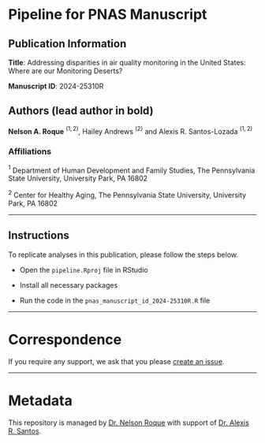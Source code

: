 # Pipeline for PNAS Manuscript

## Publication Information

**Title**: Addressing disparities in air quality monitoring in the United States: Where are our Monitoring Deserts?

**Manuscript ID**: 2024-25310R

## Authors (lead author in bold)
**Nelson A. Roque** $^{(1,2)}$, Hailey Andrews $^{(2)}$ and Alexis R. Santos-Lozada $^{(1,2)}$

### Affiliations
$^{1}$ Department of Human Development and Family Studies, The Pennsylvania State University, University Park, PA 16802 

$^{2}$ Center for Healthy Aging, The Pennsylvania State University, University Park, PA 16802

-----

## Instructions

To replicate analyses in this publication, please follow the steps below.

* Open the `pipeline.Rproj` file in RStudio

* Install all necessary packages

* Run the code in the `pnas_manuscript_id_2024-25310R.R` file

-----
# Correspondence
If you require any support, we ask that you please [create an issue](https://github.com/nelsonroque/roque-santos-air-quality-monitoring-deserts/issues).

-----
# Metadata
This repository is managed by [Dr. Nelson Roque](https://scholar.google.com/citations?user=V2TU7zMAAAAJ) with support of [Dr. Alexis R. Santos](https://scholar.google.com/citations?user=oPZ-RDgAAAAJ).
